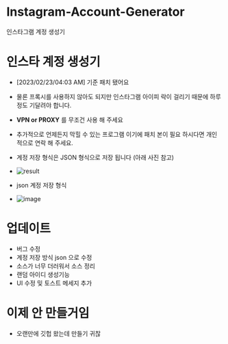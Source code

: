 # Instagram-Account-Generator
인스타그램 계정 생성기

# 인스타 계정 생성기
- [2023/02/23/04:03 AM] 기준 패치 됐어요


- 물론 프록시를 사용하지 않아도 되지만 인스타그램 아이피 락이 걸리기 때문에 하루 정도 기달려야 합니다.
- **VPN or PROXY** 를 무조건 사용 해 주세요


+ 추가적으로 언제든지 막힐 수 있는 프로그램 이기에 패치 본이 필요 하시다면 개인 적으로 연락 해 주세요.

- 계정 저장 형식은 JSON 형식으로 저장 됩니다 (아래 사진 참고)

- ![result](https://user-images.githubusercontent.com/101702658/220733903-f029fe20-eda9-4af5-9e77-021c21a566d1.png)

- json 계정 저장 형식

- ![image](https://user-images.githubusercontent.com/101702658/220734189-09dbd7cb-d8da-406a-ab2f-bbe0d223edbc.png)

# 업데이트

- 버그 수정
- 계정 저장 방식 json 으로 수정
- 소스가 너무 더러워서 소스 정리
- 랜덤 아이디 생성기능
- UI 수정 및 토스트 메세지 추가

# 이제 안 만들거임
- 오랜만에 깃헙 왔는데 만들기 귀찮

